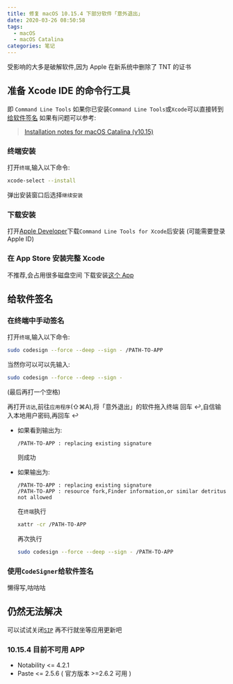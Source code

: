 ```yaml
---
title: 修复 macOS 10.15.4 下部分软件「意外退出」
date: 2020-03-26 08:50:58
tags:
  - macOS
  - macOS Catalina
categories: 笔记
---
```


受影响的大多是破解软件,因为 Apple 在新系统中删除了 TNT 的证书

<!-- more -->

## 准备 Xcode IDE 的命令行工具

即 `Command Line Tools`
如果你已安装`Command Line Tools`或`Xcode`可以直接转到[给软件签名](#给软件签名)
如果有问题可以参考:

> [Installation notes for macOS Catalina (v10.15)](https://github.com/nodejs/node-gyp/blob/master/macOS_Catalina.md)

### 终端安装

打开`终端`,输入以下命令:

```bash
xcode-select --install
```

弹出安装窗口后选择`继续安装`

### 下载安装

打开[Apple Developer](https://developer.apple.com/download/more/)下载`Command Line Tools for Xcode`后安装
(可能需要登录 Apple ID)

### 在 App Store 安装完整 Xcode

不推荐,会占用很多磁盘空间
下载安装[这个 App](https://apps.apple.com/cn/app/xcode/id497799835)

## 给软件签名

### 在终端中手动签名

打开`终端`,输入以下命令:

```bash
sudo codesign --force --deep --sign - /PATH-TO-APP
```

当然你可以可以先输入:

```bash
sudo codesign --force --deep --sign -
```

(最后再打一个空格)

再打开`访达`,前往`应用程序`(⇧⌘A),将「意外退出」的软件拖入终端
回车 ↩,自信输入本地用户密码,再回车 ↩

- 如果看到输出为:

  ```text
  /PATH-TO-APP : replacing existing signature
  ```

  则成功

- 如果输出为:

  ```text
  /PATH-TO-APP : replacing existing signature
  /PATH-TO-APP : resource fork,Finder information,or similar detritus not allowed
  ```

  在`终端`执行

  ```bash
  xattr -cr /PATH-TO-APP
  ```

  再次执行

  ```bash
  sudo codesign --force --deep --sign - /PATH-TO-APP
  ```

### 使用`CodeSigner`给软件签名

懒得写,咕咕咕

## 仍然无法解决

可以试试关闭[`SIP`](https://en.wikipedia.org/wiki/System_Integrity_Protection)
再不行就坐等应用更新吧

### 10.15.4 目前不可用 APP

- Notability <= 4.2.1
- Paste <= 2.5.6 ( 官方版本 >=2.6.2 可用 )
